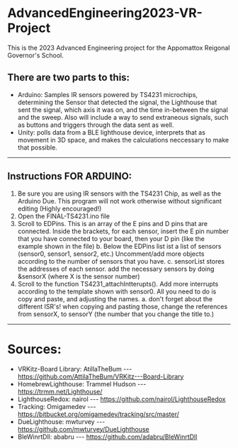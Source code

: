 # AdvancedEngineering2023-VR-Project
This is the 2023 Advanced Engineering project for the Appomattox Reigonal Governor's School. 

## There are two parts to this:
  - Arduino: Samples IR sensors powered by TS4231 microchips, determining the Sensor that detected the signal, the Lighthouse that sent the signal, which axis it was on, and the time in-between the signal and the sweep. Also will include a way to send extraneous signals, such as buttons and triggers through the data sent as well.   
  - Unity: polls data from a BLE lighthouse device, interprets that as movement in 3D space, and makes the calculations neccessary to make that possible.

***

## Instructions FOR ARDUINO:
  1. Be sure you are using IR sensors with the TS4231 Chip, as well as the Arduino Due. This program will not work otherwise without significant editing (Highly encouraged!)
  2. Open the FINAL-TS4231.ino file
  3. Scroll to EDPins. This is an array of the E pins and D pins that are connected. Inside the brackets, for each sensor, insert the E pin number that you have connected to your board, then your D pin (like the example shown in the file)
    b. Below the EDPins list ist a list of sensors (sensor0, sensor1, sensor2, etc.) Uncomment/add more objects according to the number of sensors that you have.
    c. sensorList stores the addresses of each sensor. add the necessary sensors by doing &sensorX (where X is the sensor number)
  4. Scroll to the function TS4231_attachIntterupts(). Add more interrupts according to the template shown with sensor0. All you need to do is copy and paste, and adjusting the names.
    a. don't forget about the different ISR's! when copying and pasting those, change the references from sensorX, to sensorY (the number that you change the title to.)

***

# Sources:
  - VRKitz-Board Library: AtillaTheBum    ---   https://github.com/AttilaTheBum/VRKitz---Board-Library
  - HomebrewLighthouse:   Trammel Hudson  ---   https://trmm.net/Lighthouse/
  - LighthouseRedox:      nairol          ---   https://github.com/nairol/LighthouseRedox
  - Tracking:             Omigamedev      ---   https://bitbucket.org/omigamedev/tracking/src/master/
  - DueLighthouse:        mwturvey        ---   https://github.com/mwturvey/DueLighthouse
  - BleWinrtDll:          ababru          ---   https://github.com/adabru/BleWinrtDll
